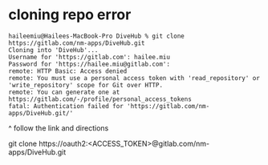 # cloning repo error

```
haileemiu@Hailees-MacBook-Pro DiveHub % git clone https://gitlab.com/nm-apps/DiveHub.git
Cloning into 'DiveHub'...
Username for 'https://gitlab.com': hailee.miu
Password for 'https://hailee.miu@gitlab.com': 
remote: HTTP Basic: Access denied
remote: You must use a personal access token with 'read_repository' or 'write_repository' scope for Git over HTTP.
remote: You can generate one at https://gitlab.com/-/profile/personal_access_tokens
fatal: Authentication failed for 'https://gitlab.com/nm-apps/DiveHub.git/'
```
^ follow the link and directions

git clone https://oauth2:<ACCESS_TOKEN>@gitlab.com/nm-apps/DiveHub.git
